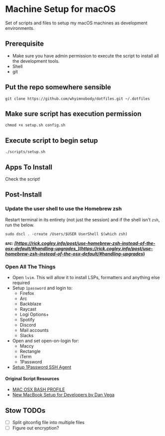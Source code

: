 # **Machine Setup for macOS**

Set of scripts and files to setup my macOS machines as development environments.

## **Prerequisite**

- Make sure you have admin permission to execute the script to install all the
  development tools.
- Shell
- git

## Put the repo somewhere sensible

```shell
git clone https://github.com/whyimnobody/dotfiles.git ~/.dotfiles
```

## **Make sure script has execution permission**

```shell
chmod +x setup.sh config.sh
```

## **Execute script to begin setup**

```shell
./scripts/setup.sh
```

## Apps To Install

Check the script!

## Post-Install

### Update the user shell to use the Homebrew zsh

Restart terminal in its entirety (not just the session) and if
the shell isn't `zsh`, run the below.

```shell
sudo dscl . -create /Users/$USER UserShell $(which zsh)
```

**_src: [https://rick.cogley.info/post/use-homebrew-zsh-instead-of-the-osx-default/#handling-upgrades_](https://rick.cogley.info/post/use-homebrew-zsh-instead-of-the-osx-default/#handling-upgrades_)**

### Open All The Things

- Open `lvim`. This will allow it to install LSPs, formatters and anything else required
- Setup `1password` and login to:
  - Firefox
  - Arc
  - Backblaze
  - Raycast
  - Logi Options+
  - Spotify
  - Discord
  - Mail accounts
  - Slacks
- Open and set open-on-login for:
  - Maccy
  - Rectangle
  - iTerm
  - 1Password
- [Setup 1Password SSH Agent](https://developer.1password.com/docs/ssh/get-started#step-3-turn-on-the-1password-ssh-agent)

#### **Original Script Resources**

- [MAC OSX BASH PROFILE](https://natelandau.com/my-mac-osx-bash_profile/)
- [New MacBook Setup for Developers by Dan Vega](https://dev.to/therealdanvega/new-macbook-setup-for-developers-2nma)

## Stow TODOs

- [ ] Split gitconfig file into multiple files
- [ ] Figure out encryption?
